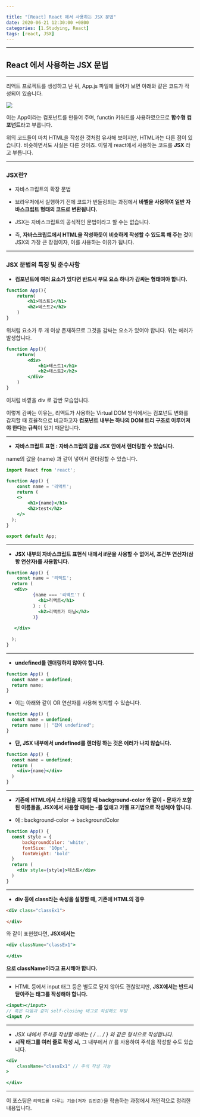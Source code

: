 ```yaml
---

title: "[React] React 에서 사용하는 JSX 문법"
date: 2020-06-21 12:30:00 +0800
categories: [1.Studying, React]
tags: [react, JSX]
---
```


------



## React 에서 사용하는 JSX 문법

------



리액트 프로젝트를 생성하고 난 뒤, App.js 파일에 들어가 보면 아래와 같은 코드가 작성되어 있습니다.

![](https://i.imgur.com/RTnaLkH.png)

이는 App이라는 컴포넌트를 만들어 주며, functin 키워드를 사용하였으므로 **함수형 컴포넌트**라고 부릅니다.

위의 코드들이 마치 HTML을 작성한 것처럼 유사해 보이지만, HTML과는 다른 점이 있습니다. 비슷하면서도 사실은 다른 것이죠. 이렇게 react에서 사용하는 코드를 **JSX** 라고 부릅니다.

------

### **JSX란?**

* 자바스크립트의 확장 문법
* 브라우저에서 실행하기 전에 코드가 번들링되는 과정에서 **바벨을 사용하여 일반 자바스크립트 형태의 코드로 변환됩니다.**

* JSX는 자바스크립트의 공식적인 문법이라고 할 수는 없습니다.
* 즉, **자바스크립트에서 HTML을 작성하듯이 비슷하게 작성할 수 있도록 해 주는 것**이 JSX의 가장 큰 장점이자, 이를 사용하는 이유가 됩니다.

------

### **JSX 문법의 특징 및 준수사항**

* **컴포넌트에 여러 요소가 있다면 반드시 부모 요소 하나가 감싸는 형태여야 합니다.**

```jsx
function App(){
    return(
        <h1>테스트1</h1>
        <h2>테스트2</h2>
    )
}
```

위처럼 요소가 두 개 이상 존재하므로 그것을 감싸는 요소가 있어야 합니다. 위는 에러가 발생합니다.

```jsx
function App(){
    return(
    	<div>
        	<h1>테스트1</h1>
        	<h2>테스트2</h2>
        </div>
    )
}
```

이처럼 바깥을 div 로 감싼 모습입니다.

이렇게 감싸는 이유는, 리액트가 사용하는 Virtual DOM 방식에서는 컴포넌트 변화를 감지할 때 효율적으로 비교하고자 **컴포넌트 내부는 하나의 DOM 트리 구조로 이루어져야 한다는 규칙**이 있기 때문입니다.

------

* **자바스크립트 표현 : 자바스크립의 값을 JSX 안에서 렌더링할 수 있습니다.**

name의 값을 {name} 과 같이 넣어서 렌더링할 수 있습니다.

```jsx
import React from 'react';

function App() {
	const name = '리액트';
    return (
    <>
    	<h1>{name}</h1>
        <h2>test</h2>
    </>
  );
}

export default App;

```

------

* **JSX 내부의 자바스크립트 표현식 내에서 if문을 사용할 수 없어서, 조건부 연산자(삼항 연산자)를 사용합니다.**

```jsx
function App() {
    const name = '리액트';
  return (
   <div>
          {name === '리액트'? (
          	<h1>리액트</h1>
          ) : (
          	<h2>리액트가 아님</h2>
          )}
      
   </div>
      
  );
}
```

------

* **undefined를 렌더링하지 않아야 합니다.**

```jsx
function App() {
  const name = undefined;
  return name;  
}
```

* 이는 아래와 같이 OR 연산자를 사용해 방지할 수 있습니다.

```jsx
function App() {
  const name = undefined;
  return name || "값이 undefined";  
}
```

* **단, JSX 내부에서 undefined를 렌더링 하는 것은 에러가 나지 않습니다.**

```jsx
function App() {
  const name = undefined;
  return (
  	<div>{name}</div>
  )
}
```

------

* **기존에 HTML에서 스타일을 지정할 때 background-color 와 같이 - 문자가 포함된 이름들을, JSX에서 사용할 때에는 -를 없애고 카멜 표기법으로 작성해야 합니다.**

* 예 : background-color -> backgroundColor

```jsx
function App() {
  const style = {
      backgroundColor: 'white',
      fontSize: '10px',
      fontWeight: 'bold'
  }
  return (
  	<div style={style}>테스트</div>
  )
}
```

------

* **div 등에 class라는 속성을 설정할 때, 기존에 HTML의 경우**

```html
<div class="classEx1">
    
</div>
```

와 같이 표현했다면, **JSX에서는**

```jsx
<div className="classEx1">
    
</div>
```

**으로 className이라고 표시해야 합니다.**

------

* HTML 등에서 input 태그 등은 별도로 닫지 않아도 괜찮았지만, **JSX에서는 반드시 닫아주는 태그를 작성해야 합니다.**

```jsx
<input></input>
// 혹은 다음과 같이 self-closing 태그로 작성해도 무방
<input />
```

------

* **JSX 내에서 주석을 작성할 때에는 { /* ... */ } 와 같은 형식으로 작성합니다.**
* **시작 태그를 여러 줄로 작성 시,** 그 내부에서 // 를 사용하여 주석을 작성할 수도 있습니다.

```jsx
<div
    className="classEx1" // 주석 작성 가능
>
    
</div>
```



------

이 포스팅은 `리액트를 다루는 기술(저자 김민준)`을 학습하는 과정에서 개인적으로 정리한 내용입니다.